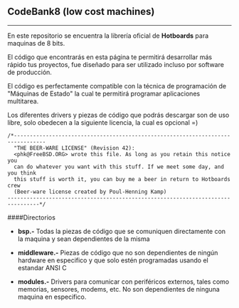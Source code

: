 CodeBank8 (low cost machines)
-----------------------------

------

En este repositorio se encuentra la librería oficial de **Hotboards** para maquinas de 8 bits. 

El código que encontrarás en esta página te permitirá desarrollar más rápido tus proyectos, fue diseñado para ser utilizado incluso por software de producción. 

El código es perfectamente compatible con la técnica de programación de "Máquinas de Estado" la cual te permitirá programar aplicaciones multitarea. 

Los diferentes drivers y piezas de código que podrás descargar son de uso libre, solo obedecen a la siguiente licencia, la cual es opcional =)

```
/*--------------------------------------------------------------------------------
  "THE BEER-WARE LICENSE" (Revision 42):
  <phk@FreeBSD.ORG> wrote this file. As long as you retain this notice you
  can do whatever you want with this stuff. If we meet some day, and you think
  this stuff is worth it, you can buy me a beer in return to Hotboards crew 
  (Beer-ware license created by Poul-Henning Kamp)
--------------------------------------------------------------------------------*/
```

####Directorios

- **bsp.-** Todas la piezas de código que se comuniquen directamente con la maquina y sean dependientes de la misma  

- **middleware.-** Piezas de código que no son dependientes de ningún hardware en especifico y que solo estén programadas usando el estandar ANSI C

- **modules.-** Drivers para comunicar con periféricos externos, tales como memorias, sensores, modems, etc. No son dependientes de ninguna maquina en especifico.
